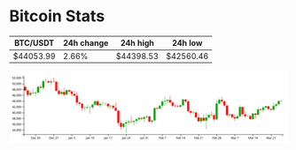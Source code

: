 # Bitcoin Stats

BTC/USDT|24h change|24h high|24h low|
|---|---|---|---|
|$44053.99|2.66%|$44398.53|$42560.46|

<img src="./chart.svg">

